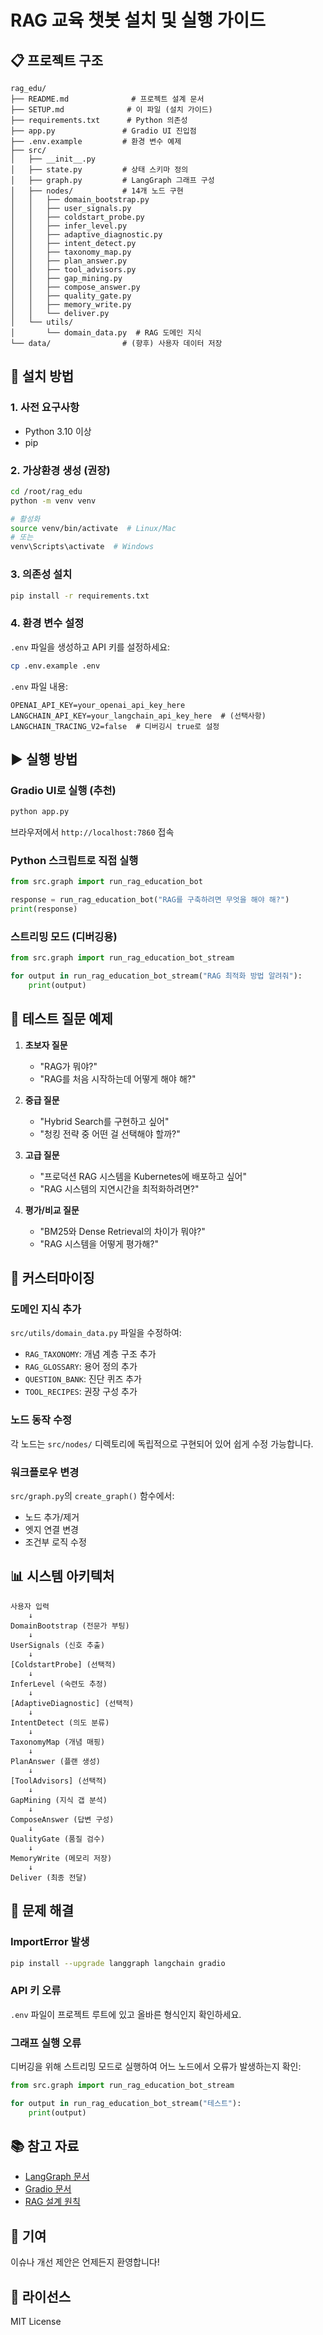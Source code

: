 # RAG 교육 챗봇 설치 및 실행 가이드

## 📋 프로젝트 구조

```
rag_edu/
├── README.md              # 프로젝트 설계 문서
├── SETUP.md              # 이 파일 (설치 가이드)
├── requirements.txt      # Python 의존성
├── app.py               # Gradio UI 진입점
├── .env.example         # 환경 변수 예제
├── src/
│   ├── __init__.py
│   ├── state.py         # 상태 스키마 정의
│   ├── graph.py         # LangGraph 그래프 구성
│   ├── nodes/           # 14개 노드 구현
│   │   ├── domain_bootstrap.py
│   │   ├── user_signals.py
│   │   ├── coldstart_probe.py
│   │   ├── infer_level.py
│   │   ├── adaptive_diagnostic.py
│   │   ├── intent_detect.py
│   │   ├── taxonomy_map.py
│   │   ├── plan_answer.py
│   │   ├── tool_advisors.py
│   │   ├── gap_mining.py
│   │   ├── compose_answer.py
│   │   ├── quality_gate.py
│   │   ├── memory_write.py
│   │   └── deliver.py
│   └── utils/
│       └── domain_data.py  # RAG 도메인 지식
└── data/                # (향후) 사용자 데이터 저장
```

## 🚀 설치 방법

### 1. 사전 요구사항

- Python 3.10 이상
- pip

### 2. 가상환경 생성 (권장)

```bash
cd /root/rag_edu
python -m venv venv

# 활성화
source venv/bin/activate  # Linux/Mac
# 또는
venv\Scripts\activate  # Windows
```

### 3. 의존성 설치

```bash
pip install -r requirements.txt
```

### 4. 환경 변수 설정

`.env` 파일을 생성하고 API 키를 설정하세요:

```bash
cp .env.example .env
```

`.env` 파일 내용:
```
OPENAI_API_KEY=your_openai_api_key_here
LANGCHAIN_API_KEY=your_langchain_api_key_here  # (선택사항)
LANGCHAIN_TRACING_V2=false  # 디버깅시 true로 설정
```

## ▶️ 실행 방법

### Gradio UI로 실행 (추천)

```bash
python app.py
```

브라우저에서 `http://localhost:7860` 접속

### Python 스크립트로 직접 실행

```python
from src.graph import run_rag_education_bot

response = run_rag_education_bot("RAG를 구축하려면 무엇을 해야 해?")
print(response)
```

### 스트리밍 모드 (디버깅용)

```python
from src.graph import run_rag_education_bot_stream

for output in run_rag_education_bot_stream("RAG 최적화 방법 알려줘"):
    print(output)
```

## 🧪 테스트 질문 예제

1. **초보자 질문**
   - "RAG가 뭐야?"
   - "RAG를 처음 시작하는데 어떻게 해야 해?"

2. **중급 질문**
   - "Hybrid Search를 구현하고 싶어"
   - "청킹 전략 중 어떤 걸 선택해야 할까?"

3. **고급 질문**
   - "프로덕션 RAG 시스템을 Kubernetes에 배포하고 싶어"
   - "RAG 시스템의 지연시간을 최적화하려면?"

4. **평가/비교 질문**
   - "BM25와 Dense Retrieval의 차이가 뭐야?"
   - "RAG 시스템을 어떻게 평가해?"

## 🔧 커스터마이징

### 도메인 지식 추가

`src/utils/domain_data.py` 파일을 수정하여:
- `RAG_TAXONOMY`: 개념 계층 구조 추가
- `RAG_GLOSSARY`: 용어 정의 추가
- `QUESTION_BANK`: 진단 퀴즈 추가
- `TOOL_RECIPES`: 권장 구성 추가

### 노드 동작 수정

각 노드는 `src/nodes/` 디렉토리에 독립적으로 구현되어 있어 쉽게 수정 가능합니다.

### 워크플로우 변경

`src/graph.py`의 `create_graph()` 함수에서:
- 노드 추가/제거
- 엣지 연결 변경
- 조건부 로직 수정

## 📊 시스템 아키텍처

```
사용자 입력
    ↓
DomainBootstrap (전문가 부팅)
    ↓
UserSignals (신호 추출)
    ↓
[ColdstartProbe] (선택적)
    ↓
InferLevel (숙련도 추정)
    ↓
[AdaptiveDiagnostic] (선택적)
    ↓
IntentDetect (의도 분류)
    ↓
TaxonomyMap (개념 매핑)
    ↓
PlanAnswer (플랜 생성)
    ↓
[ToolAdvisors] (선택적)
    ↓
GapMining (지식 갭 분석)
    ↓
ComposeAnswer (답변 구성)
    ↓
QualityGate (품질 검수)
    ↓
MemoryWrite (메모리 저장)
    ↓
Deliver (최종 전달)
```

## 🐛 문제 해결

### ImportError 발생

```bash
pip install --upgrade langgraph langchain gradio
```

### API 키 오류

`.env` 파일이 프로젝트 루트에 있고 올바른 형식인지 확인하세요.

### 그래프 실행 오류

디버깅을 위해 스트리밍 모드로 실행하여 어느 노드에서 오류가 발생하는지 확인:

```python
from src.graph import run_rag_education_bot_stream

for output in run_rag_education_bot_stream("테스트"):
    print(output)
```

## 📚 참고 자료

- [LangGraph 문서](https://langchain-ai.github.io/langgraph/)
- [Gradio 문서](https://www.gradio.app/docs/)
- [RAG 설계 원칙](https://python.langchain.com/docs/use_cases/question_answering/)

## 🤝 기여

이슈나 개선 제안은 언제든지 환영합니다!

## 📄 라이선스

MIT License

